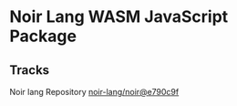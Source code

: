 # Noir Lang WASM JavaScript Package

## Tracks
Noir lang Repository [noir-lang/noir@e790c9f](https://github.com/noir-lang/noir/tree/e790c9f5da784f7617a0b578623b470af7e01116)